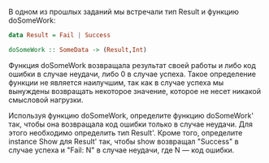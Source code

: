В одном из прошлых заданий мы встречали тип Result и функцию doSomeWork:

```haskell
data Result = Fail | Success

doSomeWork :: SomeData -> (Result,Int)
```

Функция doSomeWork возвращала результат своей работы и либо код ошибки в случае неудачи, либо 0 в случае успеха. Такое определение функции не является наилучшим, так как в случае успеха мы вынуждены возвращать некоторое значение, которое не несет никакой смысловой нагрузки.

Используя функцию doSomeWork, определите функцию doSomeWork' так, чтобы она возвращала код ошибки только в случае неудачи. Для этого необходимо определить тип Result'. Кроме того, определите instance Show для Result' так, чтобы show возвращал "Success" в случае успеха и "Fail: N" в случае неудачи, где N — код ошибки.